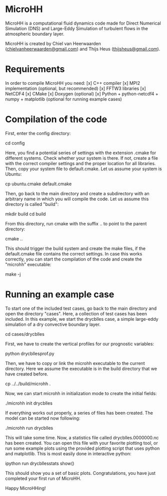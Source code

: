 MicroHH
=======
MicroHH is a computational fluid dynamics code made for Direct Numerical Simulation (DNS) and Large-Eddy Simulation of turbulent flows in the atmospheric boundary layer.

MicroHH is created by Chiel van Heerwaarden (chielvanheerwaarden@gmail.com) and Thijs Heus (thijsheus@gmail.com).

Requirements
============
In order to compile MicroHH you need:
[x] C++ compiler
[x] MPI2 implementation (optional, but recommended)
[x] FFTW3 libraries
[x] NetCDF4
[x] CMake
[x] Doxygen (optional)
[x] Python + python-netcdf4 + numpy + matplotlib (optional for running example cases)

Compilation of the code
=======================
First, enter the config directory: 

cd config

Here, you find a potential series of settings with the extension .cmake for different systems. Check whether your system is there. If not, create a file with the correct compiler settings and the proper location for all libraries. Then, copy your system file to default.cmake. Let us assume your system is Ubuntu:

cp ubuntu.cmake default.cmake

Then, go back to the main directory and create a subdirectory with an arbitrary name in which you will compile the code. Let us assume this directory is called "build":

mkdir build
cd build

From this directory, run cmake with the suffix .. to point to the parent directory:

cmake ..

This should trigger the build system and create the make files, if the default.cmake file contains the correct settings. In case this works correctly, you can start the compilation of the code and create the "microhh" executable:

make -j

Running an example case
=======================
To start one of the included test cases, go back to the main directory and  open the directory "cases". Here, a collection of test cases has been included. In this example, we start the drycblles case, a simple large-eddy simulation of a dry convective boundary layer.

cd cases/drycblles

First, we have to create the vertical profiles for our prognostic variables:

python drycbllesprof.py

Then, we have to copy or link the microhh executable to the current directory. Here we assume the executable is in the build directory that we have created before.

cp ../../build/microhh .

Now, we can start microhh in initialization mode to create the initial fields:

./microhh init drycblles

If everything works out properly, a series of files has been created. The model can be started now following:

./microhh run drycblles

This will take some time. Now, a statistics file called drycblles.0000000.nc has been created. You can open this file with your favorite plotting tool, or run some example plots using the provided plotting script that uses python and matplotlib. This is most easily done in interactive python:

ipython
run drycbllesstats
show()

This should show you a set of basic plots. Congratulations, you have just completed your first run of MicroHH.

Happy MicroHHing!

